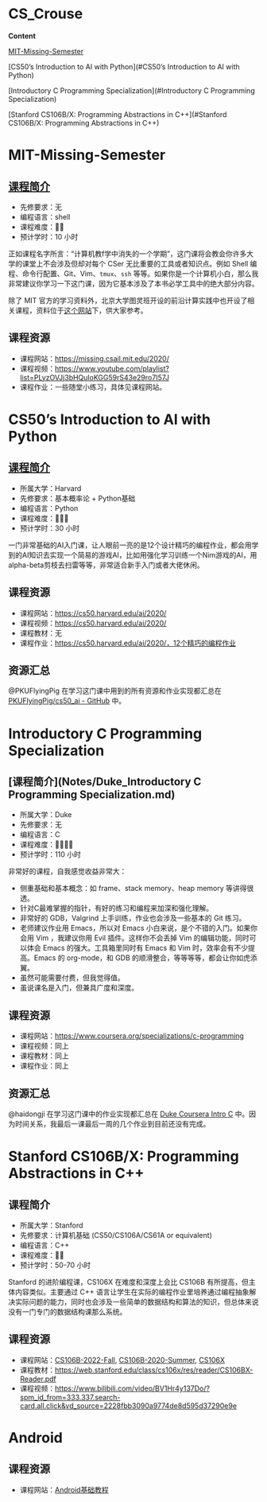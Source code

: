 # CS_Crouse

**Content**

[MIT-Missing-Semester](#MIT-Missing-Semester)

[CS50’s Introduction to AI with Python](#CS50’s Introduction to AI with Python)

[Introductory C Programming Specialization](#Introductory C Programming Specialization)

[Stanford CS106B/X: Programming Abstractions in C++](#Stanford CS106B/X: Programming Abstractions in C++)

# MIT-Missing-Semester

## [课程简介](Notes/MIT-Missing-Semester.md)

- 先修要求：无
- 编程语言：shell
- 课程难度：🌟🌟
- 预计学时：10 小时

正如课程名字所言：“计算机教f学中消失的一个学期”，这门课将会教会你许多大学的课堂上不会涉及但却对每个 CSer 无比重要的工具或者知识点。例如 Shell 编程、命令行配置、Git、Vim、`tmux`、`ssh` 等等。如果你是一个计算机小白，那么我非常建议你学习一下这门课，因为它基本涉及了本书必学工具中的绝大部分内容。

除了 MIT 官方的学习资料外，北京大学图灵班开设的前沿计算实践中也开设了相关课程，资料位于[这个网站](http://vcl.pku.edu.cn/course/PFCII/2021-spring/index.html)下，供大家参考。

## 课程资源

- 课程网站：https://missing.csail.mit.edu/2020/
- 课程视频：https://www.youtube.com/playlist?list=PLyzOVJj3bHQuloKGG59rS43e29ro7I57J
- 课程作业：一些随堂小练习，具体见课程网站。

# CS50’s Introduction to AI with Python

## [课程简介](Notes/CS50_Intro2AI.md)

- 所属大学：Harvard
- 先修要求：基本概率论 + Python基础
- 编程语言：Python
- 课程难度：🌟🌟🌟
- 预计学时：30 小时

一门非常基础的AI入门课，让人眼前一亮的是12个设计精巧的编程作业，都会用学到的AI知识去实现一个简易的游戏AI，比如用强化学习训练一个Nim游戏的AI，用alpha-beta剪枝去扫雷等等，非常适合新手入门或者大佬休闲。

## 课程资源

- 课程网站：https://cs50.harvard.edu/ai/2020/
- 课程视频：https://cs50.harvard.edu/ai/2020/
- 课程教材：无
- 课程作业：https://cs50.harvard.edu/ai/2020/，12个精巧的编程作业

## 资源汇总

@PKUFlyingPig 在学习这门课中用到的所有资源和作业实现都汇总在 [PKUFlyingPig/cs50_ai - GitHub](https://github.com/PKUFlyingPig/cs50_ai) 中。

# Introductory C Programming Specialization

## [课程简介](Notes/Duke_Introductory C Programming Specialization.md)

- 所属大学：Duke
- 先修要求：无
- 编程语言：C
- 课程难度：🌟🌟🌟🌟
- 预计学时：110 小时

非常好的课程，自我感觉收益非常大：

- 侧重基础和基本概念：如 frame、stack memory、heap memory 等讲得很透。
- 针对C最难掌握的指针，有好的练习和编程来加深和强化理解。
- 非常好的 GDB，Valgrind 上手训练，作业也会涉及一些基本的 Git 练习。
- 老师建议作业用 Emacs，所以对 Emacs 小白来说，是个不错的入门。如果你会用 Vim ，我建议你用 Evil 插件。这样你不会丢掉 Vim 的编辑功能，同时可以体会 Emacs 的强大。工具箱里同时有 Emacs 和 Vim 时，效率会有不少提高。Emacs 的 org-mode，和 GDB 的顺滑整合，等等等等，都会让你如虎添翼。
- 虽然可能需要付费，但我觉得值。
- 虽说课名是入门，但兼具广度和深度。

## 课程资源

- 课程网站：https://www.coursera.org/specializations/c-programming
- 课程视频：同上
- 课程教材：同上
- 课程作业：同上

## 资源汇总

@haidongji 在学习这门课中的作业实现都汇总在 [Duke Coursera Intro C](https://code.haidongji.com/Duke_Coursera_Intro_C/) 中。因为时间关系，我最后一课最后一周的几个作业到目前还没有完成。

# Stanford CS106B/X: Programming Abstractions in C++

## 课程简介

- 所属大学：Stanford
- 先修要求：计算机基础 (CS50/CS106A/CS61A or equivalent)
- 编程语言：C++
- 课程难度：🌟🌟
- 预计学时：50-70 小时

Stanford 的进阶编程课，CS106X 在难度和深度上会比 CS106B 有所提高，但主体内容类似。主要通过 C++ 语言让学生在实际的编程作业里培养通过编程抽象解决实际问题的能力，同时也会涉及一些简单的数据结构和算法的知识，但总体来说没有一门专门的数据结构课那么系统。

## 课程资源

- 课程网站：[CS106B-2022-Fall](https://web.stanford.edu/class/cs106b/schedule.html), [CS106B-2020-Summer](https://web.stanford.edu/class/archive/cs/cs106b/cs106b.1208/schedule), [CS106X](https://web.stanford.edu/class/cs106x/)
- 课程教材：https://web.stanford.edu/class/cs106x/res/reader/CS106BX-Reader.pdf
- 课程视频：https://www.bilibili.com/video/BV1Hr4y137Do/?spm_id_from=333.337.search-card.all.click&vd_source=2228fbb3090a9774de8d595d37290e9e

# Android

## 课程资源

- 课程网站：[Android基础教程](https://www.bilibili.com/video/BV19U4y1R7zV?p=1&vd_source=2228fbb3090a9774de8d595d37290e9e)